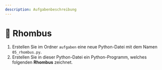 ```yaml
---
description: Aufgabenbeschreibung
---
```


# 🐢 Rhombus

1. Erstellen Sie im Ordner `aufgaben` eine neue Python-Datei mit dem Namen `05_rhombus.py`.
2. Erstellen Sie in dieser Python-Datei ein Python-Programm, welches folgenden **Rhombus** zeichnet.
